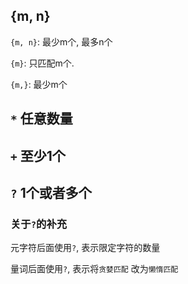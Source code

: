 ## {m, n}

`{m, n}`: 最少m个, 最多n个

`{m}`:  只匹配m个.

`{m,}`: 最少m个



## `*` 任意数量



## `+` 至少1个



## `?` 1个或者多个

### 关于`?`的补充

元字符后面使用`?`, 表示限定字符的数量

量词后面使用`?`, 表示将`贪婪匹配` 改为`懒惰匹配`

















